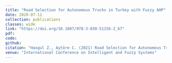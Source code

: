 ```yaml
---
title: "Road Selection for Autonomous Trucks in Turkey with Fuzzy AHP"
date: 2020-07-11
collection: publications
classes: wide
link: "https://doi.org/10.1007/978-3-030-51156-2_67"
pdf: 
code: 
github:
citation: "Hasgul Z., Aytöre C. (2021) Road Selection for Autonomous Trucks in Turkey with Fuzzy AHP. In: Kahraman C., Cevik Onar S., Oztaysi B., Sari I., Cebi S., Tolga A. (eds) Intelligent and Fuzzy Techniques: Smart and Innovative Solutions. INFUS 2020. Advances in Intelligent Systems and Computing, vol 1197. Springer, Cham. https://doi.org/10.1007/978-3-030-51156-2_67"
venue: "International Conference on Intelligent and Fuzzy Systems"
---
```

